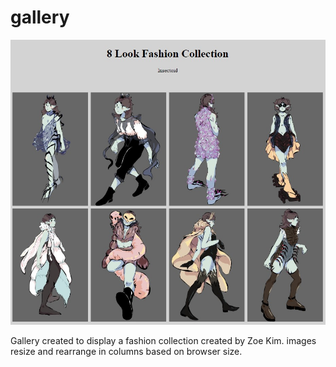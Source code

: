 # gallery

![image](screenshot.jpg)

Gallery created to display a fashion collection created by Zoe Kim. images resize and rearrange in columns based on browser size. 
